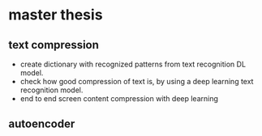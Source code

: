 <!-- --- -->
<!-- title: Notes -->
<!-- layout: base -->
<!-- --- -->


# master thesis

## text compression
- create dictionary with recognized patterns from text recognition DL model.
- check how good compression of text is, by using a deep learning text recognition model.
- end to end screen content compression with deep learning

## autoencoder
